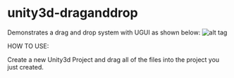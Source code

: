 # unity3d-draganddrop
Demonstrates a drag and drop system with UGUI as shown below:
![alt tag](https://cloud.githubusercontent.com/assets/9315769/19311991/db7849c2-9090-11e6-980f-8a1b28ab0fcb.gif)

HOW TO USE:

Create a new Unity3d Project and drag all of the files into the project you just created.
